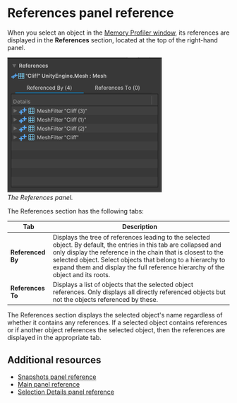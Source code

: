 # References panel reference

When you select an object in the [Memory Profiler window](memory-profiler-window-reference.md), its references are displayed in the **References** section, located at the top of the right-hand panel.

![The References panel](images/references-component.png)</br>_The References panel._

The References section has the following tabs:

|**Tab**|**Description**|
|---|---|
|__Referenced By__| Displays the tree of references leading to the selected object. By default, the entries in this tab are collapsed and only display the reference in the chain that is closest to the selected object. Select objects that belong to a hierarchy to expand them and display the full reference hierarchy of the object and its roots.|
|__References To__| Displays a list of objects that the selected object references. Only displays all directly referenced objects but not the objects referenced by these.|

The References section displays the selected object's name regardless of whether it contains any references. If a selected object contains references or if another object references the selected object, then the references are displayed in the appropriate tab.

## Additional resources

* [Snapshots panel reference](snapshots-component.md)
* [Main panel reference](main-component.md)
* [Selection Details panel reference](selection-details-component.md)
